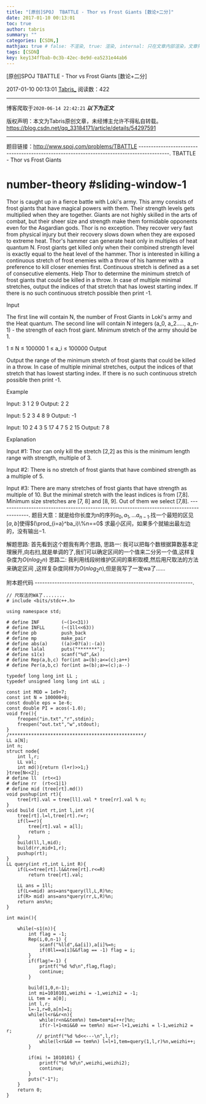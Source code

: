 ```yaml
---
title: "[原创]SPOJ  TBATTLE - Thor vs Frost Giants [数论+二分]"
date: 2017-01-10 00:13:01
toc: true
author: tabris
summary: ""
categories: [CSDN,]
mathjax: true # false: 不渲染, true: 渲染, internal: 只在文章内部渲染，文章列表中不渲染
tags: [CSDN]
key: key134ffbab-0c3b-42ec-8e9d-ea5231e44ab6
---
```


[原创]SPOJ  TBATTLE - Thor vs Frost Giants [数论+二分]

2017-01-10 00:13:01  [Tabris_](https://me.csdn.net/qq_33184171) 阅读数：422

---

博客爬取于`2020-06-14 22:42:21`
***以下为正文***

版权声明：本文为Tabris原创文章，未经博主允许不得私自转载。
https://blog.csdn.net/qq_33184171/article/details/54297591

<!-- more -->

---

题目链接：http://www.spoj.com/problems/TBATTLE
------------------------------------------------------------------------------------------.
TBATTLE - Thor vs Frost Giants
# number-theory #sliding-window-1

Thor is caught up in a fierce battle with Loki's army. This army consists of frost giants that have magical powers with them. Their strength levels gets multiplied when they are together. Giants are not highly skilled in the arts of combat, but their sheer size and strength make them formidable opponents even for the Asgardian gods. Thor is no exception. They recover very fast from physical injury but their recovery slows down when they are exposed to extreme heat.
Thor's hammer can generate heat only in multiples of heat quantum N. Frost giants get killed only when their combined strength level is exactly equal to the heat level of the hammer. Thor is interested in killing a continuous stretch of frost enemies with a throw of his hammer with a preference to kill closer enemies first.
Continuous stretch is defined as a set of consecutive elements.
Help Thor to determine the minimum stretch of frost giants that could be killed in a throw. In case of multiple minimal stretches, output the indices of that stretch that has lowest starting index. If there is no such continuous stretch possible then print -1.

Input

The first line will contain N, the number of Frost Giants in Loki's army and the Heat quantum.
The second line will contain N integers (a_0, a_2....., a_n-1) - the strength of each frost giant.
Minimum stretch of the army should be 1.

1 ≤ N ≤ 100000
1 ≤ a_i ≤ 100000
Output

Output the range of the minimum stretch of frost giants that could be killed in a throw. In case of multiple minimal stretches, output the indices of that stretch that has lowest starting index.
If there is no such continuous stretch possible then print -1.

Example

Input:
3
1 2 9
Output:
2 2

Input:
5
2 3 4 8 9
Output:
-1

Input:
10
2 4 3 5 17 4 7 5 2 15
Output:
7 8


Explanation

Input #1:
Thor can only kill the stretch [2,2] as this is the minimum length range with strength, multiple of 3.

Input #2:
There is no stretch of frost giants that have combined strength as a multiple of 5.

Input #3:
There are many stretches of frost giants that have strength as multiple of 10. But the minimal stretch with the least indices is from [7,8]. Minimum size stretches are [7, 8] and [8, 9]. Out of them we select [7,8].
------------------------------------------------------------------------------------------.
题目大意：就是给你长度为n的序列$a_0,a_1,...a_{n-1}$.找一个最短的区见$[a,b]$使得$(\prod_{i=a}^ba_i)\%n==0$ 求最小区间，如果多个就输出最左边的，没有输出$-1$.


解题思路:
首先看到这个题我有两个思路,
思路一:  我可以把每个数根据算数基本定理展开,向右扫,就是单调的了,我们可以确定区间的一个值来二分另一个值,这样复杂度为$O(nlog_2n)$
思路二:  我利用线段树维护区间的乘积取模,然后用尺取法的方法来确定区间 ,这样复杂度同样为$O(nlog_2n)$,但是我写了一发wa了......


附本题代码
----------------------------------------------------------------.
```
// 尺取法的WA了........
# include <bits/stdc++.h>

using namespace std;

# define INF        (~(1<<31))
# define INFLL      (~(1ll<<63))
# define pb         push_back
# define mp         make_pair
# define abs(a)     ((a)>0?(a):-(a))
# define lalal      puts("*******");
# define s1(x)      scanf("%d",&x)
# define Rep(a,b,c) for(int a=(b);a<=(c);a++)
# define Per(a,b,c) for(int a=(b);a>=(c);a--)

typedef long long int LL ;
typedef unsigned long long int uLL ;

const int MOD = 1e9+7;
const int N = 100000+8;
const double eps = 1e-6;
const double PI = acos(-1.0);
void fre(){
    freopen("in.txt","r",stdin);
    freopen("out.txt","w",stdout);
}
/*************************************************/
LL a[N];
int n;
struct node{
    int l,r;
    LL val;
    int md(){return (l+r)>>1;}
}tree[N<<2];
# define ll  (rt<<1)
# define rr  (rt<<1|1)
# define mid (tree[rt].md())
void pushup(int rt){
    tree[rt].val = tree[ll].val * tree[rr].val % n;
}
void build (int rt,int l,int r){
    tree[rt].l=l,tree[rt].r=r;
    if(l==r){
        tree[rt].val = a[l];
        return ;
    }
    build(ll,l,mid);
    build(rr,mid+1,r);
    pushup(rt);
}
LL query(int rt,int L,int R){
    if(L<=tree[rt].l&&tree[rt].r<=R)
        return tree[rt].val;

    LL ans = 1ll;
    if(L<=mid) ans=ans*query(ll,L,R)%n;
    if(R> mid) ans=ans*query(rr,L,R)%n;
    return ans%n;
}

int main(){

    while(~s1(n)){
        int flag = -1;
        Rep(i,0,n-1) {
            scanf("%lld",&a[i]),a[i]%=n;
            if(0ll==a[i]&&flag == -1) flag = i;
        }
        if(flag!=-1) {
            printf("%d %d\n",flag,flag);
            continue;
        }

        build(1,0,n-1);
        int mi=1010101,weizhi = -1,weizhi2 = -1;
        LL tem = a[0];
        int l,r;
        l=-1,r=0,a[n]=1;
        while(l<r&&r<n){
            while(r<n&&tem%n) tem=tem*a[++r]%n;
            if(r-l+1<mi&&0 == tem%n) mi=r-l+1,weizhi = l-1,weizhi2 = r;
           // printf("%d %d<<---\n",l,r);
            while(l<r&&0 == tem%n) l=l+1,tem=query(1,l,r)%n,weizhi++;
        }

        if(mi != 1010101) {
            printf("%d %d\n",weizhi,weizhi2);
            continue;
        }
        puts("-1");
    }
    return 0;
}

```

